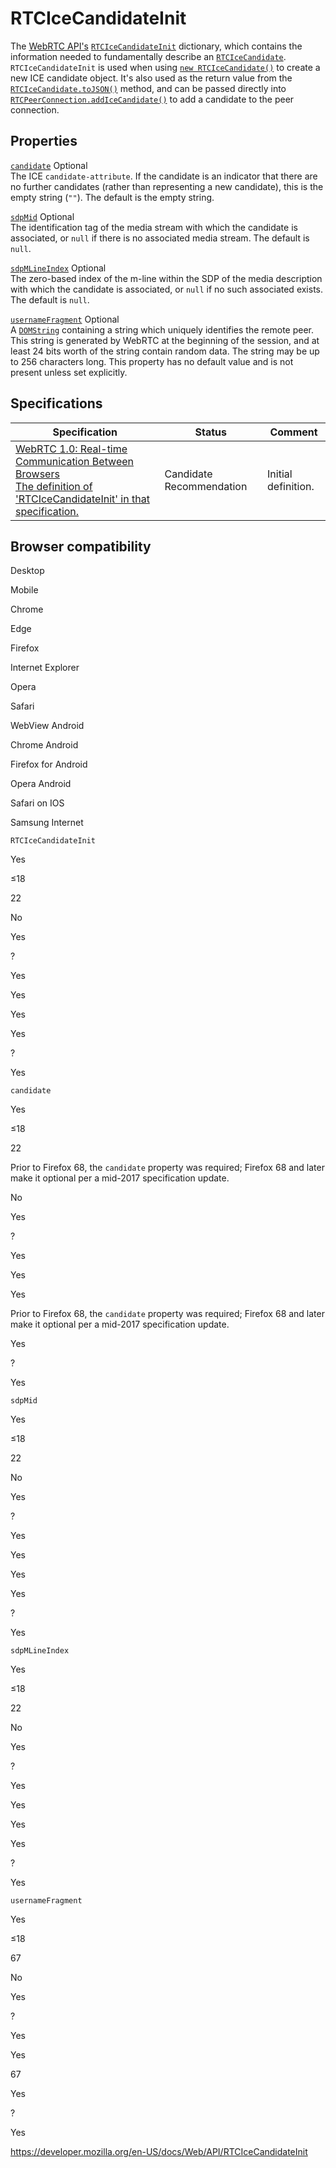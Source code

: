 RTCIceCandidateInit
===================

The [WebRTC API's](webrtc_api) [`RTCIceCandidateInit`](rtcicecandidateinit) dictionary, which contains the information needed to fundamentally describe an [`RTCIceCandidate`](rtcicecandidate). `RTCIceCandidateInit` is used when using [`new RTCIceCandidate()`](rtcicecandidate/rtcicecandidate) to create a new ICE candidate object. It's also used as the return value from the [`RTCIceCandidate.toJSON()`](rtcicecandidate/tojson) method, and can be passed directly into [`RTCPeerConnection.addIceCandidate()`](rtcpeerconnection/addicecandidate) to add a candidate to the peer connection.

Properties
----------

 [`candidate`](rtcicecandidateinit/candidate) <span class="badge inline optional">Optional</span>   
The ICE `candidate-attribute`. If the candidate is an indicator that there are no further candidates (rather than representing a new candidate), this is the empty string (`""`). The default is the empty string.

 [`sdpMid`](rtcicecandidateinit/sdpmid) <span class="badge inline optional">Optional</span>   
The identification tag of the media stream with which the candidate is associated, or `null` if there is no associated media stream. The default is `null`.

 [`sdpMLineIndex`](rtcicecandidateinit/sdpmlineindex) <span class="badge inline optional">Optional</span>   
The zero-based index of the m-line within the SDP of the media description with which the candidate is associated, or `null` if no such associated exists. The default is `null`.

 [`usernameFragment`](rtcicecandidateinit/usernamefragment) <span class="badge inline optional">Optional</span>   
A [`DOMString`](domstring) containing a string which uniquely identifies the remote peer. This string is generated by WebRTC at the beginning of the session, and at least 24 bits worth of the string contain random data. The string may be up to 256 characters long. This property has no default value and is not present unless set explicitly.

Specifications
--------------

<table><thead><tr class="header"><th>Specification</th><th>Status</th><th>Comment</th></tr></thead><tbody><tr class="odd"><td><a href="https://w3c.github.io/webrtc-pc/#dom-rtcicecandidateinit">WebRTC 1.0: Real-time Communication Between Browsers<br />
<span class="small">The definition of 'RTCIceCandidateInit' in that specification.</span></a></td><td><span class="spec-cr">Candidate Recommendation</span></td><td>Initial definition.</td></tr></tbody></table>

Browser compatibility
---------------------

Desktop

Mobile

Chrome

Edge

Firefox

Internet Explorer

Opera

Safari

WebView Android

Chrome Android

Firefox for Android

Opera Android

Safari on IOS

Samsung Internet

`RTCIceCandidateInit`

Yes

≤18

22

No

Yes

?

Yes

Yes

Yes

Yes

?

Yes

`candidate`

Yes

≤18

22

Prior to Firefox 68, the `candidate` property was required; Firefox 68 and later make it optional per a mid-2017 specification update.

No

Yes

?

Yes

Yes

Yes

Prior to Firefox 68, the `candidate` property was required; Firefox 68 and later make it optional per a mid-2017 specification update.

Yes

?

Yes

`sdpMid`

Yes

≤18

22

No

Yes

?

Yes

Yes

Yes

Yes

?

Yes

`sdpMLineIndex`

Yes

≤18

22

No

Yes

?

Yes

Yes

Yes

Yes

?

Yes

`usernameFragment`

Yes

≤18

67

No

Yes

?

Yes

Yes

67

Yes

?

Yes

<a href="https://developer.mozilla.org/en-US/docs/Web/API/RTCIceCandidateInit" class="_attribution-link">https://developer.mozilla.org/en-US/docs/Web/API/RTCIceCandidateInit</a>
